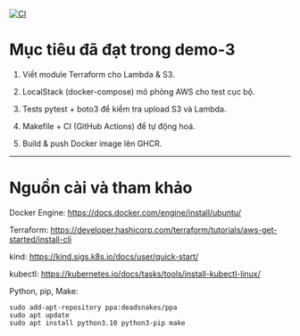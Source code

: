 [![CI](https://github.com/Hmm-09876/demo-3/actions/workflows/ci.yml/badge.svg)](https://github.com/Hmm-09876/demo-3/actions)
# Mục tiêu đã đạt trong demo-3

1. Viết module Terraform cho Lambda & S3.

2. LocalStack (docker-compose) mô phỏng AWS cho test cục bộ.

3. Tests pytest + boto3 để kiểm tra upload S3 và Lambda.

4. Makefile + CI (GitHub Actions) để tự động hoá.

5. Build & push Docker image lên GHCR.

***
# Nguồn cài và tham khảo

Docker Engine: 
https://docs.docker.com/engine/install/ubuntu/

Terraform: 
https://developer.hashicorp.com/terraform/tutorials/aws-get-started/install-cli

kind:
https://kind.sigs.k8s.io/docs/user/quick-start/

kubectl:
https://kubernetes.io/docs/tasks/tools/install-kubectl-linux/

Python, pip, Make: 
```
sudo add-apt-repository ppa:deadsnakes/ppa
sudo apt update
sudo apt install python3.10 python3-pip make
```

